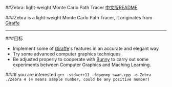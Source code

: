 ##Zebra: light-weight Monte Carlo Path Tracer
[中文版README](./README.md)

###Zebra is a light-weight Monte Carlo Path Tracer, it originates from [Giraffe](https://www.github.com/UncP/Giraffe)

***

###目标
* Implement some of  [Giraffe](https://www.github.com/UncP/Giraffe)'s features in an accurate and elegant way
* Try some advanced computer graphics techniques
* Be adjusted properly to cooperate with [Bunny](https://www.github.com/UncP/Bunny) to carry out some experiments between Computer Graphics and Maching Learning.


###If you are interested
`g++ -std=c++11 -fopenmp swan.cpp -o Zebra`  
`./Zebra 4 (4 means sample number, could be any positive number)`
